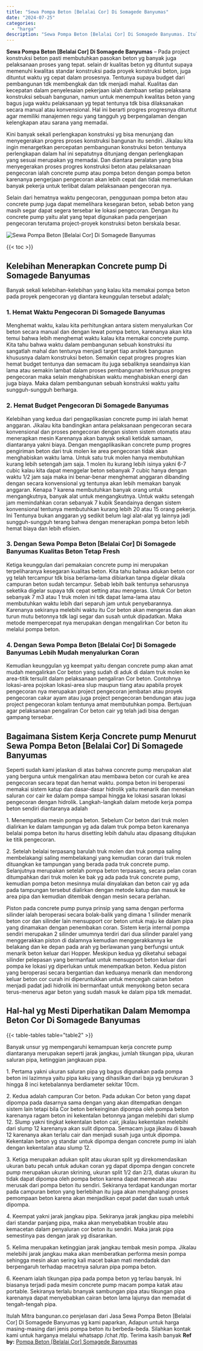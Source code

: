 ```yaml
---
title: "Sewa Pompa Beton [Belalai Cor] Di Somagede Banyumas"
date: "2024-07-25"
categories: 
  - "harga"
description: "Sewa Pompa Beton [Belalai Cor] Di Somagede Banyumas. Itulah Mitra bangunan.co penjelasan dari Jasa Sewa Pompa Beton [Belalai Cor] Di Somagede Banyumas yg k..."
---
```


**Sewa Pompa Beton \[Belalai Cor\] Di Somagede Banyumas** – Pada project konstruksi beton pasti membutuhkan pasokan beton yg banyak juga pelaksanaan proses yang tepat. selain dr kualitas beton yg dituntut supaya memenuhi kwalitas standar konstruksi pada proyek konstruksi beton, juga dituntut waktu yg cepat dalam prosesnya. Tentunya supaya budget dari pembangunan tdk membengkak dan tdk menjadi mahal. Kualitas dan kecepatan dalam penyelesaian pekerjaan ialah dambaan setiap pelaksana konstruksi sebuah bangunan, namun untuk menempuh kwalitas beton yang bagus juga waktu pelaksanaan yg tepat tentunya tdk bisa dilaksanakan secara manual atau konvensional. Hal ini berarti progres progresnya dituntut agar memiliki manajemen regu yang tangguh yg berpengalaman dengan kelengkapan atau sarana yang memadai.

Kini banyak sekali perlengkapan konstruksi yg bisa menunjang dan menyegerakan progres proses konstruksi bangunan itu sendiri. Jikalau kita ingin menargetkan percepatan pembangunan konstruksi beton tentunya perlengkapan dalam hal ini sepatutnya ditunjang dengan perlengkapan yang sesuai merupakan yg memadai. Dan diantara peralatan yang bisa menyegerakan proses progres konstruksi beton atau pelaksanaan pengecoran ialah concrete pump atau pompa beton dengan pompa beton karenanya pengerjaan pengecoran akan lebih cepat dan tidak memerlukan banyak pekerja untuk terlibat dalam pelaksanaan pengecoran nya.

Selain dari hematnya waktu pengecoran, penggunaan pompa beton atau concrete pump juga dapat memelihara kesegaran beton, sebab beton yang masih segar dapat segera tersebar ke lokasi pengecoran. Dengan itu concrete pump yaitu alat yang tepat digunakan pada pengerjaan pengecoran terutama project-proyek konstruksi beton berskala besar.

![Sewa Pompa Beton [Belalai Cor] Di Somagede Banyumas](/images/sewa-concrete-pump-17.png)

{{< toc >}}

## Kelebihan Menerapkan Concrete pump Di Somagede Banyumas

Banyak sekali kelebihan-kelebihan yang kalau kita memakai pompa beton pada proyek pengecoran yg diantara keunggulan tersebut adalah;

### 1\. Hemat Waktu Pengecoran Di Somagede Banyumas

Menghemat waktu, kalau kita perhitungkan antara sistem menyalurkan Cor beton secara manual dan dengan lewat pompa beton, karenanya akan kita temui bahwa lebih menghemat waktu kalau kita memakai concrete pump. Kita tahu bahwa waktu dalam pembangunan sebuah konstruksi itu sangatlah mahal dan tentunya menjadi target tiap arsitek bangunan khususnya dalam konstruksi beton. Semakin cepat progres progres kian hemat budget tentunya dan semacam itu juga sebaliknya seandainya kian lama atau semakin lambat dalam proses pembangunan terkhusus progres pengecoran maka selain menghabiskan waktu menghabiskan energi dan juga biaya. Maka dalam pembangunan sebuah konstruksi waktu yaitu sungguh-sungguh berharga.

### 2\. Hemat Budget Pengecoran Di Somagede Banyumas

Kelebihan yang kedua dari pengaplikasian concrete pump ini ialah hemat anggaran. Jikalau kita bandingkan antara pelaksanaan pengecoran secara konvensional dan proses pengecoran dengan sistem sistem otomatis atau menerapkan mesin Karenanya akan banyak sekali ketidak samaan, diantaranya yakni biaya. Dengan mengaplikasikan concrete pump progres pengiriman beton dari truk molen ke area pengecoran tidak akan menghabiskan waktu lama. Untuk satu truk molen hanya membutuhkan kurang lebih setengah jam saja. 1 molen itu kurang lebih isinya yakni 6-7 cubic kalau kita dapat menggelar beton sebanyak 7 cubic hanya dengan waktu 1/2 jam saja maka ini benar-benar menghemat anggaran dibanding dengan secara konvensional yg tentunya akan lebih memakan banyak anggaran. Kenapa ? karena membutuhkan banyak orang untuk mengangkutnya, banyak alat untuk mengangkutnya. Untuk waktu setengah jam memindahkan coran sebanyak 7 kubik Seandainya dengan sistem konvensional tentunya membutuhkan kurang lebih 20 atau 15 orang pekerja. Ini Tentunya bukan anggaran yg sedikit belum lagi alat-alat yg lainnya jadi sungguh-sungguh terang bahwa dengan menerapkan pompa beton lebih hemat biaya dan lebih efisien.

### 3\. Dengan Sewa Pompa Beton \[Belalai Cor\] Di Somagede Banyumas Kualitas Beton Tetap Fresh

Ketiga keunggulan dari pemakaian concrete pump ini merupakan terpeliharanya kesegaran kualitas beton. Kita tahu bahwa adukan beton cor yg telah tercampur tdk bisa berlama-lama dibiarkan tanpa digelar dikala campuran beton sudah tercampur. Sebab lebih baik tentunya seharusnya seketika digelar supaya tdk cepat setting atau mengeras. Untuk Cor beton sebanyak 7 m3 atau 1 truk molen ini tdk dapat lama-lama atau membutuhkan waktu lebih dari separuh jam untuk penyebarannya. Karenanya sekiranya melebihi waktu itu Cor beton akan mengeras dan akan turun mutu betonnya tdk lagi segar dan susah untuk dipadatkan. Maka metode mempercepat nya merupakan dengan mengalirkan Cor beton itu melalui pompa beton.

### 4\. Dengan Sewa Pompa Beton \[Belalai Cor\] Di Somagede Banyumas Lebih Mudah menyalurkan Coran

Kemudian keunggulan yg keempat yaitu dengan concrete pump akan amat mudah mengalirkan Cor beton yang sudah di aduk di dalam truk molen ke area-titik tersulit dalam pelaksanaan pengaliran Cor beton. Contohnya lokasi-area pojokan lokasi-area slup maupun tiang atau apabila proyek pengecoran nya merupakan project pengecoran jembatan atau proyek pengecoran cakar ayam atau juga project pengecoran bendungan atau juga project pengecoran kolam tentunya amat membutuhkan pompa. Bertujuan agar pelaksanaan pengaliran Cor beton cair yg telah jadi bisa dengan gampang tersebar.

## Bagaimana Sistem Kerja Concrete pump Menurut Sewa Pompa Beton \[Belalai Cor\] Di Somagede Banyumas

Seperti sudah kami jelaskan di atas bahwa concrete pump merupakan alat yang berguna untuk mengalirkan atau membawa beton cor curah ke area pengecoran secara tepat dan hemat waktu. pompa beton ini beroperasi memakai sistem katup dan dasar-dasar hidrolik yaitu menarik dan menekan saluran cor cair ke dalam pompa sampai hingga ke lokasi sasaran lokasi pengecoran dengan hidrolik. Langkah-langkah dalam metode kerja pompa beton sendiri diantaranya adalah

1\. Menempatkan mesin pompa beton. Sebelum Cor beton dari truk molen dialirkan ke dalam tampungan yg ada dalam truk pompa beton karenanya belalai pompa beton itu harus disetting lebih dahulu atau dipasang ditujukan ke titik pengecoran.

2\. Setelah belalai terpasang barulah truk molen dan truk pompa saling membelakangi saling membelakangi yang kemudian coran dari truk molen dituangkan ke tampungan yang berada pada truk concrete pump. Selanjutnya merupakan setelah pompa beton terpasang, secara pelan coran ditumpahkan dari truk molen ke bak yg ada pada truk concrete pump, kemudian pompa beton mesinnya mulai dinyalakan dan beton cair yg ada pada tampungan tersebut dialirkan dengan metode katup dan masuk ke area pipa dan kemudian ditembak dengan mesin secara perlahan.

Piston pada concrete pump punya prinsip yang sama dengan performa silinder ialah beroperasi secara bolak-balik yang dimana 1 silinder menarik beton cor dan silinder lain mensupport cor beton untuk maju ke dalam pipa yang dinamakan dengan penembakan coran. Sistem kerja internal pompa sendiri merupakan 2 silinder umumnya terdiri dari dua silinder paralel yang menggerakkan piston di dalamnya kemudian menggerakkannya ke belakang dan ke depan pada arah yg berlawanan yang berfungsi untuk menarik beton keluar dari Hopper. Meskipun kedua yg diketahui sebagai silinder pelepasan yang bermanfaat untuk mensupport beton keluar dari pompa ke lokasi yg diperlukan untuk menempatkan beton. Kedua piston yang beroperasi secara bergantian dan keduanya menarik dan mendorong keluar beton cor curah ini diperuntukkan untuk mencegah cairan beton menjadi padat jadi hidrolik ini bermanfaat untuk menyokong beton secara terus-menerus agar beton yang sudah masuk ke dalam pipa tdk memadat.

## Hal-hal yg Mesti Diperhatikan Dalam Memompa Beton Cor Di Somagede Banyumas

{{< table-tables table="table2" >}}

Banyak unsur yg mempengaruhi kemampuan kerja concrete pump diantaranya merupakan seperti jarak jangkau, jumlah tikungan pipa, ukuran saluran pipa, ketinggian jangkauan pipa.

1\. Pertama yakni ukuran saluran pipa yg bagus digunakan pada pompa beton ini lazimnya yaitu pipa kaku yang dihasilkan dari baja yg berukuran 3 hingga 8 inci ketebalannya berdiameter sekitar 10cm.

2\. Kedua adalah campuran Cor beton. Pada adukan Cor beton yang dapat dipompa pada dasarnya sama dengan yang akan ditempatkan dengan sistem lain tetapi bila Cor beton berkeinginan dipompa oleh pompa beton karenanya ragam beton ini kekentalan betonnya jangan melebihi dari slump 12. Slump yakni tingkat kekentalan beton cair, jikalau kekentalan melebihi dari slump 12 karenanya akan sulit dipompa. Semacam juga jikalau di bawah 12 karenanya akan terlalu cair dan menjadi susah juga untuk dipompa. Kekentalan beton yg standar untuk dipompa dengan concrete pump ini ialah dengan kekentalan atau slump 12.

3\. Ketiga merupakan adukan split atau ukuran split yg direkomendasikan ukuran batu pecah untuk adukan coran yg dapat dipompa dengan concrete pump merupakan ukuran skrining, ukuran split 1/2 dan 2/3, diatas ukuran itu tidak dapat dipompa oleh pompa beton karena dapat memecah atau merusak dari pompa beton itu sendiri. Sekiranya terdapat kandungan mortar pada campuran beton yang berlebihan itu juga akan menghalangi proses pemompaan beton karena akan menjadikan cepat padat dan susah untuk dipompa.

4\. Keempat yakni jarak jangkau pipa. Sekiranya jarak jangkau pipa melebihi dari standar panjang pipa, maka akan menyebabkan trouble atau kemacetan dalam penyaluran cor beton itu sendiri. Maka jarak pipa semestinya pas dengan jarak yg disarankan.

5\. Kelima merupakan ketinggian jarak jangkau tembak mesin pompa. Jikalau melebihi jarak jangkau maka akan memberatkan performa mesin pompa sehingga mesin akan sering kali macet bakan mati mendadak dan berpengaruh terhadap macetnya saluran pipa pompa beton.

6\. Keenam ialah tikungan pipa pada pompa beton yg terlau banyak. Ini biasanya terjadi pada mesim concrete pump macam pompa katak atau portable. Sekiranya terlalu bnanyak sambungan pipa atau tikungan pipa karenanya dapat menyebabkan cairan beton lama lajunya dan memadat di tengah-tengah pipa.

Itulah Mitra bangunan.co penjelasan dari Jasa Sewa Pompa Beton \[Belalai Cor\] Di Somagede Banyumas yg kami paparkan, Adapun untuk harga masing-masing dari jenis pompa beton itu berbeda-beda. Silahkan kontak kami untuk harganya melalui whatsapp /chat /tlp. Terima kasih banyak
**Ref by:** [Pompa Beton [Belalai Cor] Somagede Banyumas](https://id.wikipedia.org/wiki/Pompa)
